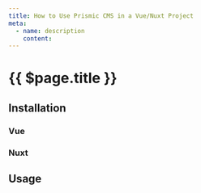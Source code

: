 ```yaml
---
title: How to Use Prismic CMS in a Vue/Nuxt Project
meta:
  - name: description
    content: 
---
```


# {{ $page.title }}

<start-tutorial topic="prismic"/>

## Installation

### Vue

### Nuxt

## Usage
